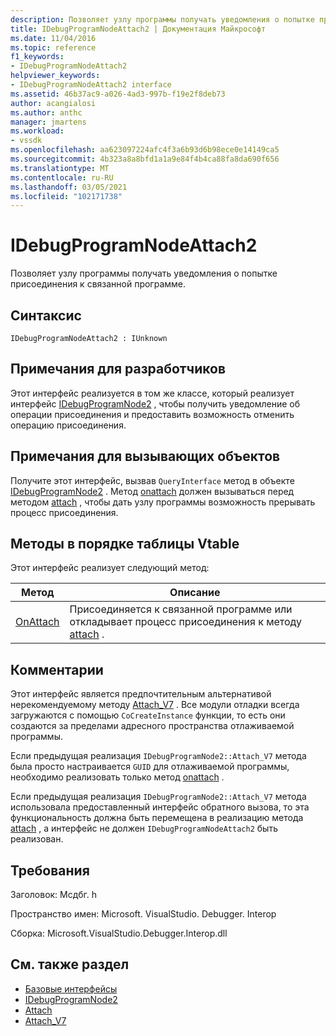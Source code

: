 ```yaml
---
description: Позволяет узлу программы получать уведомления о попытке присоединения к связанной программе.
title: IDebugProgramNodeAttach2 | Документация Майкрософт
ms.date: 11/04/2016
ms.topic: reference
f1_keywords:
- IDebugProgramNodeAttach2
helpviewer_keywords:
- IDebugProgramNodeAttach2 interface
ms.assetid: 46b37ac9-a026-4ad3-997b-f19e2f8deb73
author: acangialosi
ms.author: anthc
manager: jmartens
ms.workload:
- vssdk
ms.openlocfilehash: aa623097224afc4f3a6b93d6b98ece0e14149ca5
ms.sourcegitcommit: 4b323a8a8bfd1a1a9e84f4b4ca88fa8da690f656
ms.translationtype: MT
ms.contentlocale: ru-RU
ms.lasthandoff: 03/05/2021
ms.locfileid: "102171738"
---
```

# <a name="idebugprogramnodeattach2"></a>IDebugProgramNodeAttach2
Позволяет узлу программы получать уведомления о попытке присоединения к связанной программе.

## <a name="syntax"></a>Синтаксис

```
IDebugProgramNodeAttach2 : IUnknown
```

## <a name="notes-for-implementers"></a>Примечания для разработчиков
 Этот интерфейс реализуется в том же классе, который реализует интерфейс [IDebugProgramNode2](../../../extensibility/debugger/reference/idebugprogramnode2.md) , чтобы получить уведомление об операции присоединения и предоставить возможность отменить операцию присоединения.

## <a name="notes-for-callers"></a>Примечания для вызывающих объектов
 Получите этот интерфейс, вызвав `QueryInterface` метод в объекте [IDebugProgramNode2](../../../extensibility/debugger/reference/idebugprogramnode2.md) . Метод [onattach](../../../extensibility/debugger/reference/idebugprogramnodeattach2-onattach.md) должен вызываться перед методом [attach](../../../extensibility/debugger/reference/idebugengine2-attach.md) , чтобы дать узлу программы возможность прерывать процесс присоединения.

## <a name="methods-in-vtable-order"></a>Методы в порядке таблицы Vtable
 Этот интерфейс реализует следующий метод:

|Метод|Описание|
|------------|-----------------|
|[OnAttach](../../../extensibility/debugger/reference/idebugprogramnodeattach2-onattach.md)|Присоединяется к связанной программе или откладывает процесс присоединения к методу [attach](../../../extensibility/debugger/reference/idebugengine2-attach.md) .|

## <a name="remarks"></a>Комментарии
 Этот интерфейс является предпочтительным альтернативой нерекомендуемому методу [Attach_V7](../../../extensibility/debugger/reference/idebugprogramnode2-attach-v7.md) . Все модули отладки всегда загружаются с помощью `CoCreateInstance` функции, то есть они создаются за пределами адресного пространства отлаживаемой программы.

 Если предыдущая реализация `IDebugProgramNode2::Attach_V7` метода была просто настраивается `GUID` для отлаживаемой программы, необходимо реализовать только метод [onattach](../../../extensibility/debugger/reference/idebugprogramnodeattach2-onattach.md) .

 Если предыдущая реализация `IDebugProgramNode2::Attach_V7` метода использовала предоставленный интерфейс обратного вызова, то эта функциональность должна быть перемещена в реализацию метода [attach](../../../extensibility/debugger/reference/idebugengine2-attach.md) , а интерфейс не должен `IDebugProgramNodeAttach2` быть реализован.

## <a name="requirements"></a>Требования
 Заголовок: Мсдбг. h

 Пространство имен: Microsoft. VisualStudio. Debugger. Interop

 Сборка: Microsoft.VisualStudio.Debugger.Interop.dll

## <a name="see-also"></a>См. также раздел
- [Базовые интерфейсы](../../../extensibility/debugger/reference/core-interfaces.md)
- [IDebugProgramNode2](../../../extensibility/debugger/reference/idebugprogramnode2.md)
- [Attach](../../../extensibility/debugger/reference/idebugengine2-attach.md)
- [Attach_V7](../../../extensibility/debugger/reference/idebugprogramnode2-attach-v7.md)
